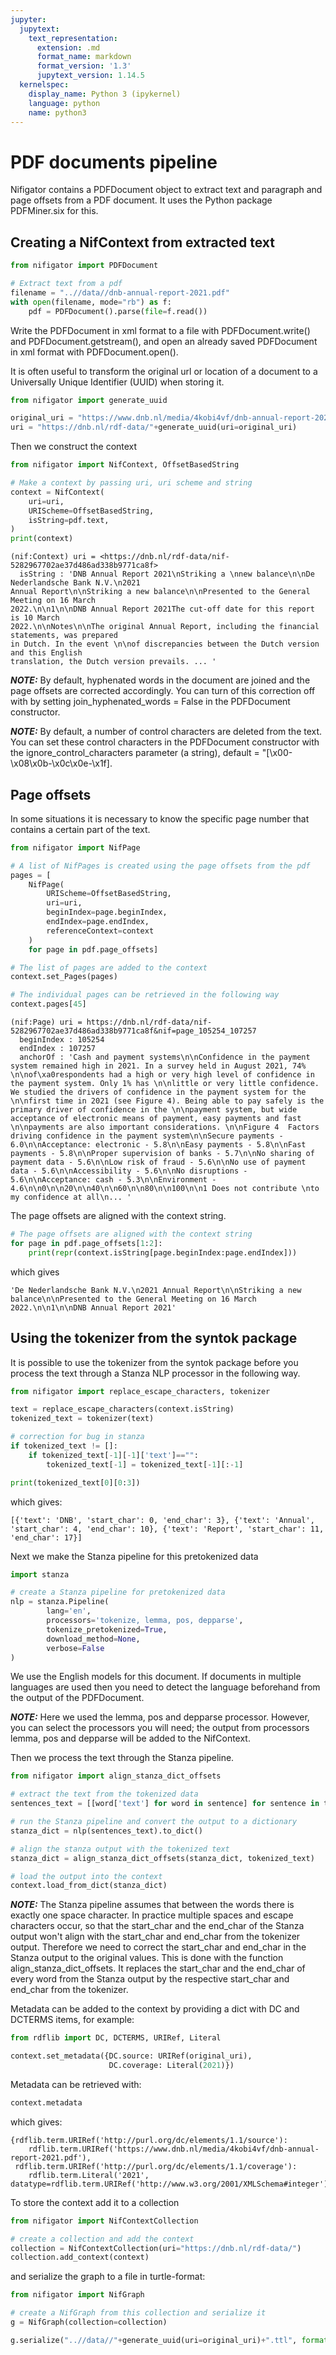 ```yaml
---
jupyter:
  jupytext:
    text_representation:
      extension: .md
      format_name: markdown
      format_version: '1.3'
      jupytext_version: 1.14.5
  kernelspec:
    display_name: Python 3 (ipykernel)
    language: python
    name: python3
---
```


# PDF documents pipeline

Nifigator contains a PDFDocument object to extract text and paragraph and page offsets from a PDF document. It uses the Python package PDFMiner.six for this.

## Creating a NifContext from extracted text

```python
from nifigator import PDFDocument

# Extract text from a pdf
filename = "..//data//dnb-annual-report-2021.pdf"
with open(filename, mode="rb") as f:
    pdf = PDFDocument().parse(file=f.read())
```

Write the PDFDocument in xml format to a file with PDFDocument.write() and PDFDocument.getstream(), and open an already saved PDFDocument in xml format with PDFDocument.open().

It is often useful to transform the original url or location of a document to a Universally Unique Identifier (UUID) when storing it.

```python
from nifigator import generate_uuid

original_uri = "https://www.dnb.nl/media/4kobi4vf/dnb-annual-report-2021.pdf"
uri = "https://dnb.nl/rdf-data/"+generate_uuid(uri=original_uri)
```

Then we construct the context

```python
from nifigator import NifContext, OffsetBasedString

# Make a context by passing uri, uri scheme and string
context = NifContext(
    uri=uri,
    URIScheme=OffsetBasedString,
    isString=pdf.text,
)
print(context)
```

```console
(nif:Context) uri = <https://dnb.nl/rdf-data/nif-5282967702ae37d486ad338b9771ca8f>
  isString : 'DNB Annual Report 2021\nStriking a \nnew balance\n\nDe Nederlandsche Bank N.V.\n2021
Annual Report\n\nStriking a new balance\n\nPresented to the General Meeting on 16 March
2022.\n\n1\n\nDNB Annual Report 2021The cut-off date for this report is 10 March
2022.\n\nNotes\n\nThe original Annual Report, including the financial statements, was prepared
in Dutch. In the event \n\nof discrepancies between the Dutch version and this English
translation, the Dutch version prevails. ... '
```


**_NOTE:_** By default, hyphenated words in the document are joined and the page offsets are corrected accordingly. You can turn of this correction off with by setting join_hyphenated_words = False in the PDFDocument constructor.

**_NOTE:_** By default, a number of control characters are deleted from the text. You can set these control characters in the PDFDocument constructor with the ignore_control_characters parameter (a string), default = "[\x00-\x08\x0b-\x0c\x0e-\x1f].


## Page offsets

In some situations it is necessary to know the specific page number that contains a certain part of the text.

```python
from nifigator import NifPage

# A list of NifPages is created using the page offsets from the pdf
pages = [
    NifPage(
        URIScheme=OffsetBasedString,
        uri=uri,
        beginIndex=page.beginIndex,
        endIndex=page.endIndex,
        referenceContext=context
    )
    for page in pdf.page_offsets]

# The list of pages are added to the context
context.set_Pages(pages)
```

```python
# The individual pages can be retrieved in the following way
context.pages[45]
```

```console
(nif:Page) uri = https://dnb.nl/rdf-data/nif-5282967702ae37d486ad338b9771ca8f&nif=page_105254_107257
  beginIndex : 105254
  endIndex : 107257
  anchorOf : 'Cash and payment systems\n\nConfidence in the payment system remained high in 2021. In a survey held in August 2021, 74% \n\nof\xa0respondents had a high or very high level of confidence in the payment system. Only 1% has \n\nlittle or very little confidence. We studied the drivers of confidence in the payment system for the \n\nfirst time in 2021 (see Figure 4). Being able to pay safely is the primary driver of confidence in the \n\npayment system, but wide acceptance of electronic means of payment, easy payments and fast \n\npayments are also important considerations. \n\nFigure 4  Factors driving confidence in the payment system\n\nSecure payments - 6.0\n\nAcceptance: electronic - 5.8\n\nEasy payments - 5.8\n\nFast payments - 5.8\n\nProper supervision of banks - 5.7\n\nNo sharing of payment data - 5.6\n\nLow risk of fraud - 5.6\n\nNo use of payment data - 5.6\n\nAccessibility - 5.6\n\nNo disruptions - 5.6\n\nAcceptance: cash - 5.3\n\nEnvironment - 4.6\n\n0\n\n20\n\n40\n\n60\n\n80\n\n100\n\n1 Does not contribute \nto my confidence at all\n... '
```


The page offsets are aligned with the context string. 

```python
# The page offsets are aligned with the context string
for page in pdf.page_offsets[1:2]:
    print(repr(context.isString[page.beginIndex:page.endIndex]))
```

which gives

```console
'De Nederlandsche Bank N.V.\n2021 Annual Report\n\nStriking a new balance\n\nPresented to the General Meeting on 16 March 2022.\n\n1\n\nDNB Annual Report 2021'
```


## Using the tokenizer from the syntok package


It is possible to use the tokenizer from the syntok package before you process the text through a Stanza NLP processor in the following way.

```python
from nifigator import replace_escape_characters, tokenizer

text = replace_escape_characters(context.isString)
tokenized_text = tokenizer(text)

# correction for bug in stanza
if tokenized_text != []:
    if tokenized_text[-1][-1]['text']=="":
        tokenized_text[-1] = tokenized_text[-1][:-1]
```

```python
print(tokenized_text[0][0:3])
```

which gives:

```console
[{'text': 'DNB', 'start_char': 0, 'end_char': 3}, {'text': 'Annual', 'start_char': 4, 'end_char': 10}, {'text': 'Report', 'start_char': 11, 'end_char': 17}]
```


Next we make the Stanza pipeline for this pretokenized data

```python
import stanza

# create a Stanza pipeline for pretokenized data
nlp = stanza.Pipeline(
        lang='en', 
        processors='tokenize, lemma, pos, depparse', 
        tokenize_pretokenized=True,
        download_method=None,
        verbose=False
)
```

We use the English models for this document. If documents in multiple languages are used then you need to detect the language beforehand from the output of the PDFDocument.

**_NOTE:_** Here we used the lemma, pos and depparse processor. However, you can select the processors you will need; the output from processors lemma, pos and depparse will be added to the NifContext.


Then we process the text through the Stanza pipeline.

```python
from nifigator import align_stanza_dict_offsets

# extract the text from the tokenized data
sentences_text = [[word['text'] for word in sentence] for sentence in tokenized_text]

# run the Stanza pipeline and convert the output to a dictionary
stanza_dict = nlp(sentences_text).to_dict()

# align the stanza output with the tokenized text
stanza_dict = align_stanza_dict_offsets(stanza_dict, tokenized_text)

# load the output into the context
context.load_from_dict(stanza_dict)
```

**_NOTE:_** The Stanza pipeline assumes that between the words there is exactly one space character. In practice multiple spaces and escape characters occur, so that the start_char and the end_char of the Stanza output won't align with the start_char and end_char from the tokenizer output. Therefore we need to correct the start_char and end_char in the Stanza output to the original values. This is done with the function align_stanza_dict_offsets. It replaces the start_char and the end_char of every word from the Stanza output by the respective start_char and end_char from the tokenizer.


Metadata can be added to the context by providing a dict with DC and DCTERMS items, for example:

```python
from rdflib import DC, DCTERMS, URIRef, Literal

context.set_metadata({DC.source: URIRef(original_uri),
                      DC.coverage: Literal(2021)})
```

Metadata can be retrieved with:

```python
context.metadata
```

which gives:

```console
{rdflib.term.URIRef('http://purl.org/dc/elements/1.1/source'): 
    rdflib.term.URIRef('https://www.dnb.nl/media/4kobi4vf/dnb-annual-report-2021.pdf'),
 rdflib.term.URIRef('http://purl.org/dc/elements/1.1/coverage'): 
    rdflib.term.Literal('2021', datatype=rdflib.term.URIRef('http://www.w3.org/2001/XMLSchema#integer'))}
```


To store the context add it to a collection

```python
from nifigator import NifContextCollection

# create a collection and add the context
collection = NifContextCollection(uri="https://dnb.nl/rdf-data/")
collection.add_context(context)
```

and serialize the graph to a file in turtle-format:

```python
from nifigator import NifGraph

# create a NifGraph from this collection and serialize it 
g = NifGraph(collection=collection)

g.serialize("..//data//"+generate_uuid(uri=original_uri)+".ttl", format="turtle")
```
